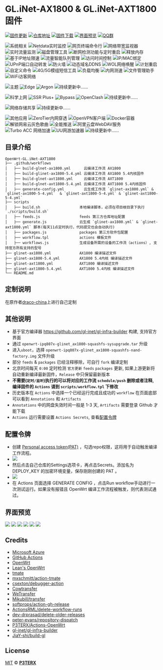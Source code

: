 # GL.iNet-AX1800 & GL.iNet-AXT1800 固件

[![固件更新](https://img.shields.io/badge/dynamic/json?style=flat-square&label=固件更新&query=0.published_at&url=https://api.github.com/repos/Siriling/OpenWrt-GL.iNet-AXT1800/releases)](https://github.com/Siriling/OpenWrt-GL.iNet-AXT1800/releases)
[![仓库地址](https://img.shields.io/badge/仓库地址-点我-brightgreen?style=flat-square)](https://github.com/Siriling/OpenWrt-GL.iNet-AXT1800)
[![固件下载](https://img.shields.io/badge/固件下载-点我-brightgreen?style=flat-square)](https://github.com/Siriling/OpenWrt-GL.iNet-AXT1800/releases)
[![界面预览](https://img.shields.io/badge/界面预览-点我-brightgreen?style=flat-square)](#界面预览)
[![QQ群](https://img.shields.io/badge/QQ群-303121713-brightgreen?style=flat-square)](https://jq.qq.com/?_wv=1027&k=JVYytZpL)

![系统相关](https://img.shields.io/badge/主要功能:-blueviolet.svg?style=flat-square) ![Netdata实时监控](https://img.shields.io/badge/-Netdata实时监控-blue.svg?style=flat-square) ![网页终端命令行](https://img.shields.io/badge/-网页终端命令行-blue.svg?style=flat-square) ![网络带宽监视器](https://img.shields.io/badge/-网络带宽监视器-blue.svg?style=flat-square) ![实时流量监测](https://img.shields.io/badge/-实时流量监测-blue.svg?style=flat-square) ![磁盘管理工具](https://img.shields.io/badge/-磁盘管理工具-blue.svg?style=flat-square) ![断网检测功能与定时重启](https://img.shields.io/badge/-断网检测功能与定时重启-blue.svg?style=flat-square) ![释放内存](https://img.shields.io/badge/-释放内存-blue.svg?style=flat-square) ![基于IP地址限速](https://img.shields.io/badge/-基于IP地址限速-blue.svg?style=flat-square) ![流量智能队列管理](https://img.shields.io/badge/-流量智能队列管理-blue.svg?style=flat-square) ![访问时间控制](https://img.shields.io/badge/-访问时间控制-blue.svg?style=flat-square) ![IP/MAC绑定](https://img.shields.io/badge/-IP/MAC绑定-blue.svg?style=flat-square) ![UPnP端口自动转发](https://img.shields.io/badge/-UPnP端口自动转发-blue.svg?style=flat-square) ![防火墙](https://img.shields.io/badge/-防火墙-blue.svg?style=flat-square) ![动态域名DDNS](https://img.shields.io/badge/-动态域名DDNS-blue.svg?style=flat-square) ![WOL网络唤醒](https://img.shields.io/badge/-WOL网络唤醒-blue.svg?style=flat-square) ![计划重启](https://img.shields.io/badge/-计划重启-blue.svg?style=flat-square) ![自定义命令](https://img.shields.io/badge/-自定义命令-blue.svg?style=flat-square) ![4G/5G模组短信工具](https://img.shields.io/badge/-4G/5G模组短信工具-blue.svg?style=flat-square) ![负载均衡](https://img.shields.io/badge/-负载均衡-blue.svg?style=flat-square) ![内网测速](https://img.shields.io/badge/-内网测速-blue.svg?style=flat-square) ![文件管理助手](https://img.shields.io/badge/-文件管理助手-blue.svg?style=flat-square) ![WiFi访客网络](https://img.shields.io/badge/-WiFi访客网络-blue.svg?style=flat-square)

![主题](https://img.shields.io/badge/主题:-blueviolet.svg?style=flat-square) ![Edge](https://img.shields.io/badge/-Edge-blue.svg?style=flat-square) ![Argon](https://img.shields.io/badge/-Argon-blue.svg?style=flat-square) ![持续更新中……](https://img.shields.io/badge/-持续更新中……-blue.svg?style=flat-square)

![科学上网](https://img.shields.io/badge/科学上网:-blueviolet.svg?style=flat-square) ![SSR Plus+](https://img.shields.io/badge/-SSR_Plus+-blue.svg?style=flat-square) ![Bypass](https://img.shields.io/badge/-Bypass-blue.svg?style=flat-square) ![OpenClash](https://img.shields.io/badge/-OpenClash-blue.svg?style=flat-square) ![持续更新中……](https://img.shields.io/badge/-持续更新中……-blue.svg?style=flat-square)

![网络存储共享](https://img.shields.io/badge/网络存储共享:-blueviolet.svg?style=flat-square) ![持续更新中……](https://img.shields.io/badge/-持续更新中……-blue.svg?style=flat-square)

![其他应用](https://img.shields.io/badge/其他应用:-blueviolet.svg?style=flat-square) ![ZeroTier内网穿透](https://img.shields.io/badge/-ZeroTier内网穿透-blue.svg?style=flat-square) ![OpenVPN客户端](https://img.shields.io/badge/-OpenVPN客户端-blue.svg?style=flat-square) ![Docker容器](https://img.shields.io/badge/-Docker容器-blue.svg?style=flat-square) ![解锁网易云灰色歌曲](https://img.shields.io/badge/-解锁网易云灰色歌曲-blue.svg?style=flat-square) ![全能推送](https://img.shields.io/badge/-全能推送-blue.svg?style=flat-square) ![阿里云盘WebDAV服务](https://img.shields.io/badge/-阿里云盘WebDAV服务-blue.svg?style=flat-square) ![Turbo ACC 网络加速](https://img.shields.io/badge/-Turbo_ACC_网络加速-blue.svg?style=flat-square) ![UU网游加速器](https://img.shields.io/badge/-UU网游加速器-blue.svg?style=flat-square) ![持续更新中……](https://img.shields.io/badge/-持续更新中……-blue.svg?style=flat-square)

## 目录介绍

```tree
OpenWrt-GL.iNet-AXT1800
├── .github/workflows
│   ├── build-glnet-ax1800.yml      云编译工作流 AX1800
│   ├── build-glinet-ax1800-5.4.yml 云编译工作流 AX1800 5.4内核固件
│   ├── build-glnet-axt1800.yml     云编译工作流 AXT1800
│   ├── build-glnet-axt1800-5.4.yml 云编译工作流 AXT1800 5.4内核固件
│   ├── generate-config.yml         云生成工作流 `glinet-ax1800.yml` & `glinet-ax1800-5-4.yml`  & `glinet-axt1800-5-4.yml` & `glinet-axt1800-5-4.yml`
├── scripts
│   ├── build.sh                  本地编译脚本，必须在项目根目录下执行 `./scripts/build.sh`
│   ├── feeds.js                  feeds 第三方仓库地址配置
│   ├── generate.js               云生成 `glinet-ax1800.yml` & `glinet-axt1800.yml` 脚本(每天11点定时执行，代码提交也会自动执行)
│   ├── packages.js               packages 第三方软件包配置
│   ├── workflow.tpl              actions 模板文件
│   ├── workflows.js              生成设备所需的设备的工作流（actions）, 支持官方所有支持的型号
├── glinet-ax1800.yml             AX1800 编译描述文件
├── glinet-ax1800-5.4.yml         AX1800 5.4内核 编译描述文件
├── glinet-axt1800.yml            AXT1800 编译描述文件
├── glinet-axt1800-5.4.yml        AXT1800 5.4内核 编译描述文件
└── README.md
```

## 定制说明

在原作者[draco-china](https://github.com/draco-china/Draco-OpenWrt-GL-AX1800)上进行自己定制

## 其他说明

- 基于官方编译器 <https://github.com/gl-inet/gl-infra-builder> 构建, 支持官方界面
- 通过  `openwrt-ipq807x-glinet_ax1800-squashfs-sysupgrade.tar` 升级
- 进入`uboot`，选择 `openwrt-ipq807x-glinet_ax1800-squashfs-nand-factory.img` 文件升级
- 部分 `feeds` & `packages` 已经注释移除，可自行 `fork` 编译定制
- 北京时间每天 `0:00` 定时检测 `官方更新` `feeds`  `packages` 更新, 如果上游更新将自动重新编译最新固件，`Release` 中只保留最新版本
- **不需要(`定时/监听`)执行的可以将对应的工作流 `schedule/push` 删除或者注释, 编译固件的 `Actions` 请到 `scripts/workflow.tpl` 下修改**
- 历史版本在 `Actions` 中选择一个已经运行完成且成功的 `workflow` 在页面底部可以看到 `Annotations` 和 `Artifacts`
- `Annotations` 中的网盘失效时间一般是 1-3 天, `Artifacts` 需要登录 Github 才能下载
- `Actions` 运行需要设置 `Actions Secrets`, 查看[配置令牌](#配置令牌)

## 配置令牌

- 创建 [Personal access token(PAT)](https://github.com/settings/tokens/new) ，勾选repo权限，这将用于自动触发编译工作流程。
- ![](./preview/WX20220711-202547%402x.png)
- 然后点击自己仓库的Settings选项卡，再点击Secrets。添加名为 DEPLOY_KEY 的加密环境变量，保存刚刚创建的 PAT 。
- ![](./preview/WX20220711-202739%402x.png)
- 在 Actions 页面选择 GENERATE CONFIG ，点击Run workflow手动进行一次测试运行。如果没有报错且 OpenWrt 编译工作流程被触发，则代表测试通过。

## 界面预览

![](./preview/WX20220712-093843@2x.png)
![](./preview/WX20220712-093936@2x.png)
![](./preview/WX20220712-093945@2x.png)
![](./preview/WX20220712-093955@2x.png)
![](./preview/WX20220712-094004@2x.png)
![](./preview/WX20220712-094014@2x.png)

## Credits

- [Microsoft Azure](https://azure.microsoft.com)
- [GitHub Actions](https://github.com/features/actions)
- [OpenWrt](https://github.com/openwrt/openwrt)
- [Lean's OpenWrt](https://github.com/coolsnowwolf/lede)
- [tmate](https://github.com/tmate-io/tmate)
- [mxschmitt/action-tmate](https://github.com/mxschmitt/action-tmate)
- [csexton/debugger-action](https://github.com/csexton/debugger-action)
- [Cowtransfer](https://cowtransfer.com)
- [WeTransfer](https://wetransfer.com/)
- [Mikubill/transfer](https://github.com/Mikubill/transfer)
- [softprops/action-gh-release](https://github.com/softprops/action-gh-release)
- [ActionsRML/delete-workflow-runs](https://github.com/ActionsRML/delete-workflow-runs)
- [dev-drprasad/delete-older-releases](https://github.com/dev-drprasad/delete-older-releases)
- [peter-evans/repository-dispatch](https://github.com/peter-evans/repository-dispatch)
- [P3TERX/Actions-OpenWrt](https://github.com/P3TERX/Actions-OpenWrt)
- [gl-inet/gl-infra-builder](https://github.com/gl-inet/gl-infra-builder)
- [JiaY-shi/build-gl](https://github.com/JiaY-shi/build-gl.inet)

## License

[MIT](https://github.com/P3TERX/Actions-OpenWrt/blob/main/LICENSE) © [**P3TERX**](https://p3terx.com)
